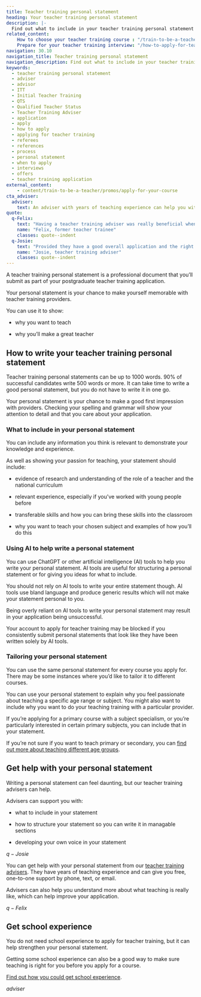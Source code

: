 ```yaml
---
title: Teacher training personal statement
heading: Your teacher training personal statement
description: |-
  Find out what to include in your teacher training personal statement when you apply for a course leading to qualified teacher status (QTS) or a PGCE.
related_content:
    How to choose your teacher training course : "/train-to-be-a-teacher/how-to-choose-your-teacher-training-course"
    Prepare for your teacher training interview: "/how-to-apply-for-teacher-training/teacher-training-interview"
navigation: 30.10
navigation_title: Teacher training personal statement
navigation_description: Find out what to include in your teacher training personal statement.
keywords:
  - teacher training personal statement
  - adviser
  - advisor
  - ITT
  - Initial Teacher Training
  - QTS
  - Qualified Teacher Status
  - Teacher Training Adviser
  - application
  - apply
  - how to apply
  - applying for teacher training
  - referees
  - references
  - process
  - personal statement
  - when to apply
  - interviews
  - offers
  - teacher training application
external_content:
    - content/train-to-be-a-teacher/promos/apply-for-your-course
cta_adviser:
  adviser:
    text: An adviser with years of teaching experience can help you with your personal statement. Chat by phone, text or email, as little or as often as you need.
quote:
  q-Felix:
    text: "Having a teacher training adviser was really beneficial when editing my personal statement and preparing for interviews. My top tips for the application process would be to get an adviser, and to think about what transferrable skills you have when writing your personal statement and answering interview questions."
    name: "Felix, former teacher trainee"
    classes: quote--indent
  q-Josie: 
    text: "Provided they have a good overall application and the right qualifications, most candidates who come to us for help with their personal statement will go on to get an interview." 
    name: "Josie, teacher training adviser" 
    classes: quote--indent 
---
```



A teacher training personal statement is a professional document that you’ll submit as part of your postgraduate teacher training application.

Your personal statement is your chance to make yourself memorable with teacher training providers.

You can use it to show:

* why you want to teach  

* why you’ll make a great teacher  

## How to write your teacher training personal statement

Teacher training personal statements can be up to 1000 words. 90% of successful candidates write 500 words or more. It can take time to write a good personal statement, but you do not have to write it in one go.

Your personal statement is your chance to make a good first impression with providers. Checking your spelling and grammar will show your attention to detail and that you care about your application.

### What to include in your personal statement

You can include any information you think is relevant to demonstrate your knowledge and experience.

As well as showing your passion for teaching, your statement should include:

* evidence of research and understanding of the role of a teacher and the national curriculum

* relevant experience, especially if you've worked with young people before

* transferable skills and how you can bring these skills into the classroom

* why you want to teach your chosen subject and examples of how you’ll do this

### Using AI to help write a personal statement

You can use ChatGPT or other artificial intelligence (AI) tools to help you write your personal statement. AI tools are useful for structuring a personal statement or for giving you ideas for what to include.

You should not rely on AI tools to write your entire statement though. AI tools use bland language and produce generic results which will not make your statement personal to you.

Being overly reliant on AI tools to write your personal statement may result in your application being unsuccessful.

Your account to apply for teacher training may be blocked if you consistently submit personal statements that look like they have been written solely by AI tools.

### Tailoring your personal statement

You can use the same personal statement for every course you apply for. There may be some instances where you’d like to tailor it to different courses.

You can use your personal statement to explain why you feel passionate about teaching a specific age range or subject. You might also want to include why you want to do your teaching training with a particular provider.

If you’re applying for a primary course with a subject specialism, or you’re particularly interested in certain primary subjects, you can include that in your statement.

If you’re not sure if you want to teach primary or secondary, you can [find out more about teaching different age groups](/life-as-a-teacher/age-groups-and-specialisms/age-groups-you-could-teach).

## Get help with your personal statement

Writing a personal statement can feel daunting, but our teacher training advisers can help. 

Advisers can support you with:

* what to include in your statement

* how to structure your statement so you can write it in managable sections

* developing your own voice in your statement  

$q-Josie$ 

You can get help with your personal statement from our [teacher training advisers](/teacher-training-advisers). They have years of teaching experience and can give you free, one-to-one support by phone, text, or email.

Advisers can also help you understand more about what teaching is really like, which can help improve your application.

$q-Felix$

## Get school experience

You do not need school experience to apply for teacher training, but it can help strengthen your personal statement.

Getting some school experience can also be a good way to make sure teaching is right for you before you apply for a course.

 [Find out how you could get school experience](/train-to-be-a-teacher/get-school-experience).
 

$adviser$ 
